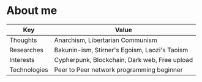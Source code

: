 # About me

|Key|Value|
|-|-|
|Thoughts|Anarchism, Libertarian Communism|
|Researches|Bakunin-ism, Stirner's Egoism, Laozi's Taoism|
|Interests|Cypherpunk, Blockchain, Dark web, Free upload|
|Technologies|Peer to Peer network programming beginner|
